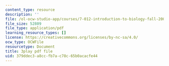 ```yaml
---
content_type: resource
description: ''
file: /ol-ocw-studio-app/courses/7-012-introduction-to-biology-fall-2004/379ddec3a8ccfb7ac78c65b0acacfe44_E2sRItjdLGI.pdf
file_size: 52809
file_type: application/pdf
learning_resource_types: []
license: https://creativecommons.org/licenses/by-nc-sa/4.0/
ocw_type: OCWFile
resourcetype: Document
title: 3play pdf file
uid: 379ddec3-a8cc-fb7a-c78c-65b0acacfe44
---
```

